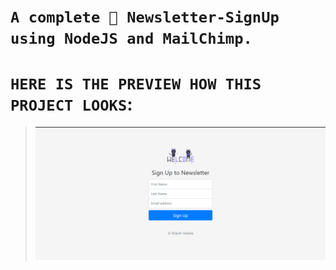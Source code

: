 # `A complete 🎊 Newsletter-SignUp using NodeJS and MailChimp.`


# `HERE IS THE PREVIEW HOW THIS PROJECT LOOKS`:  

>![Screenshot](./Screenshot/screenshot-1.png)
